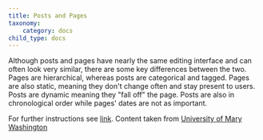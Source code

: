 ```yaml
---
title: Posts and Pages
taxonomy:
    category: docs
child_type: docs
---
```


Although posts and pages have nearly the same editing interface and can often look very similar, there are some key differences between the two. Pages are hierarchical, whereas posts are categorical and tagged. Pages are also static, meaning they don't change often and stay present to users. Posts are dynamic meaning they "fall off" the page. Posts are also in chronological order while pages' dates are not as important.

For further instructions see [link](http://umw.domains/wordpress-basics/#posts).
Content taken from [University of Mary Washington](http://umw.domains/wordpress-basics/)
